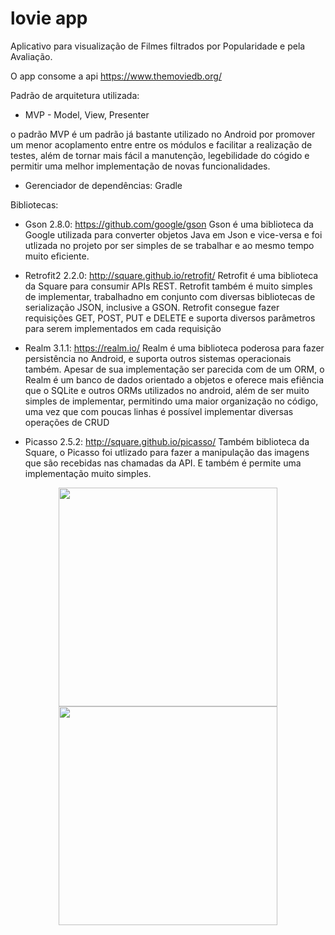 # lovie app

Aplicativo para visualização de Filmes filtrados por Popularidade e pela Avaliação.

O app consome a api https://www.themoviedb.org/

Padrão de arquitetura utilizada: 
- MVP - Model, View, Presenter

o padrão MVP é um padrão já bastante utilizado no Android por promover um menor acoplamento entre entre os módulos e facilitar a realização de testes, além de tornar mais fácil a manutenção, legebilidade do cógido e permitir uma melhor implementação de novas funcionalidades.

- Gerenciador de dependências: Gradle

Bibliotecas:

- Gson 2.8.0: https://github.com/google/gson
Gson é uma biblioteca da Google utilizada para converter objetos Java em Json e vice-versa e foi utlizada no projeto por ser simples de se trabalhar e ao mesmo tempo muito eficiente.

- Retrofit2 2.2.0: http://square.github.io/retrofit/
Retrofit é uma biblioteca da Square para consumir APIs REST. Retrofit também é muito simples de implementar, trabalhadno em conjunto com diversas bibliotecas de serialização JSON, inclusive a GSON. Retrofit consegue fazer requisições GET, POST, PUT e DELETE e suporta diversos parâmetros para serem implementados em cada requisição

- Realm 3.1.1: https://realm.io/
Realm é uma biblioteca poderosa para fazer persistência no Android, e suporta outros sistemas operacionais também. Apesar de sua implementação ser parecida com de um ORM, o Realm é um banco de dados orientado a objetos e oferece mais efiência que o SQLite e outros ORMs utilizados no android, além de ser muito simples de implementar, permitindo uma maior organização no código, uma vez que com poucas linhas é possível implementar diversas operações de CRUD

- Picasso 2.5.2: http://square.github.io/picasso/
Também biblioteca da Square, o Picasso foi utlizado para fazer a manipulação das imagens que são recebidas nas chamadas da API. E também é permite uma implementação muito simples.

<p align="center">
  <img src="https://github.com/dennisviana/lovie/blob/master/images/image1.jpeg" width="350"/>
  <img src="https://github.com/dennisviana/lovie/blob/master/images/image2.jpeg" width="350"/>
</p>



